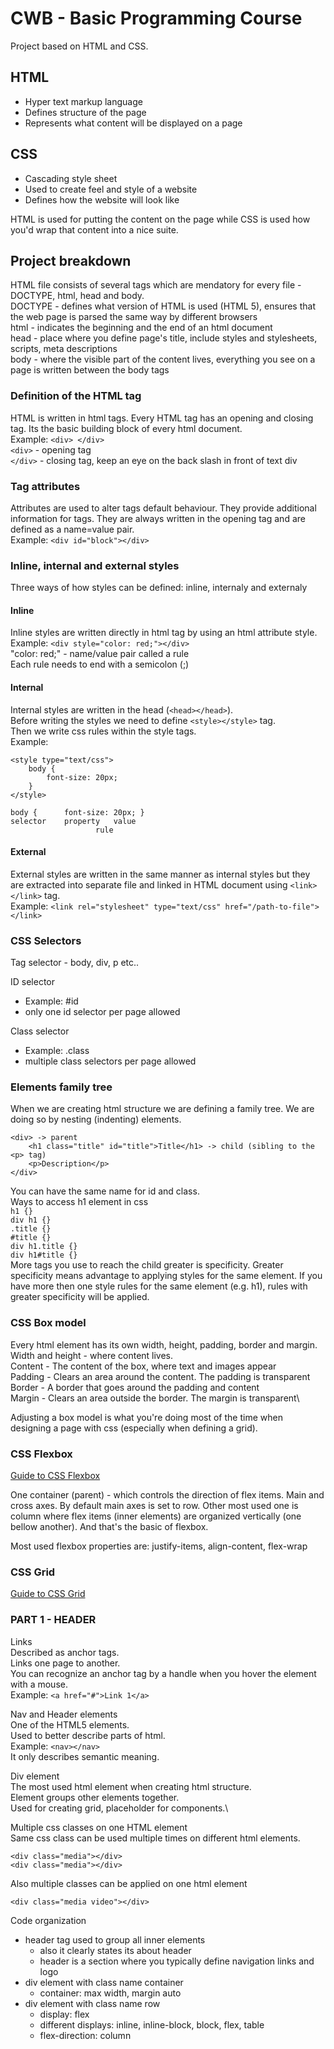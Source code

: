 # CWB - Basic Programming Course

Project based on HTML and CSS.

## HTML
- Hyper text markup language
- Defines structure of the page
- Represents what content will be displayed on a page

## CSS
- Cascading style sheet
- Used to create feel and style of a website
- Defines how the website will look like

HTML is used for putting the content on the page while CSS is used how you'd wrap that content into a nice suite.

## Project breakdown
HTML file consists of several tags which are mendatory for every file - 
DOCTYPE, html, head and body.\
DOCTYPE - defines what version of HTML is used (HTML 5), ensures that the web page is parsed the same way by different browsers\
html - indicates the beginning and the end of an html document\
head - place where you define page's title, include styles and stylesheets, scripts, meta descriptions\
body - where the visible part of the content lives, everything you see on a page is written between the body tags

### Definition of the HTML tag
HTML is written in html tags. Every HTML tag has an opening and closing tag. Its the basic building block of every html document.\
Example: `<div> </div>`\
`<div>` - opening tag\
`</div>` - closing tag, keep an eye on the back slash in front of text div

### Tag attributes
Attributes are used to alter tags default behaviour. They provide additional information for tags. They are always written in the opening tag and are defined as a name=value pair.\
Example: `<div id="block"></div>`

### Inline, internal and external styles
Three ways of how styles can be defined: inline, internaly and externaly

#### Inline
Inline styles are written directly in html tag by using an html attribute style.\
Example: `<div style="color: red;"></div>`\
"color: red;" - name/value pair called a rule\
Each rule needs to end with a semicolon (;)

#### Internal
Internal styles are written in the head (`<head></head>`).\
Before writing the styles we need to define `<style></style>` tag.\
Then we write css rules within the style tags.\
Example: 
```
<style type="text/css">
    body {
        font-size: 20px;
    }
</style>

```
```
body {      font-size: 20px; }
selector    property   value
                   rule
```
#### External
External styles are written in the same manner as internal styles but they are extracted into separate file and linked in HTML document using `<link></link>` tag.\
Example: `<link rel="stylesheet" type="text/css" href="/path-to-file"></link>`


### CSS Selectors
Tag selector - body, div, p etc..

ID selector
- Example: #id
- only one id selector per page allowed

Class selector
- Example: .class
- multiple class selectors per page allowed

### Elements family tree
When we are creating html structure we are defining a family tree. We are doing so by nesting (indenting) elements.
```
<div> -> parent
    <h1 class="title" id="title">Title</h1> -> child (sibling to the <p> tag)
    <p>Description</p>
</div>
```
You can have the same name for id and class.\
Ways to access h1 element in css\
`h1 {}`\
`div h1 {}`\
`.title {}`\
`#title {}`\
`div h1.title {}`\
`div h1#title {}`\
More tags you use to reach the child greater is specificity. Greater specificity means advantage to applying styles for the same element. If you have more then one style rules for the same element (e.g. h1), rules with greater specificity will be applied.

### CSS Box model
Every html element has its own width, height, padding, border and margin.\
Width and height - where content lives.\
Content - The content of the box, where text and images appear\
Padding - Clears an area around the content. The padding is transparent\
Border - A border that goes around the padding and content\
Margin - Clears an area outside the border. The margin is transparent\

Adjusting a box model is what you're doing most of the time when designing a page with css (especially when defining a grid).

### CSS Flexbox
[Guide to CSS Flexbox](https://css-tricks.com/snippets/css/a-guide-to-flexbox/)

One container (parent) - which controls the direction of flex items. 
Main and cross axes. By default main axes is set to row. Other most used one is column where flex items (inner elements) are organized vertically (one bellow another). And that's the basic of flexbox.

Most used flexbox properties are: justify-items, align-content, flex-wrap

### CSS Grid
[Guide to CSS Grid](https://css-tricks.com/snippets/css/complete-guide-grid/)

### PART 1 - HEADER
Links\
Described as anchor tags.\
Links one page to another.\
You can recognize an anchor tag by a handle when you hover the element with a mouse.\
Example: `<a href="#">Link 1</a>`

Nav and Header elements\
One of the HTML5 elements.\
Used to better describe parts of html.\
Example: `<nav></nav>`\
It only describes semantic meaning.

Div element\
The most used html element when creating html structure.\
Element groups other elements together.\
Used for creating grid, placeholder for components.\

Multiple css classes on one HTML element\
Same css class can be used multiple times on different html elements.
```
<div class="media"></div>
<div class="media"></div>
```
Also multiple classes can be applied on one html element
```
<div class="media video"></div>
```

Code organization
- header tag used to group all inner elements
    - also it clearly states its about header
    - header is a section where you typically define navigation links and logo
- div element with class name container
    - container: max width, margin auto
- div element with class name row
    - display: flex
    - different displays: inline, inline-block, block, flex, table
    - flex-direction: column




